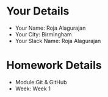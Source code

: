 <!--

You must title your PR like this:

COHORT_NAME | FIRST_NAME LAST_NAME | REPO_NAME | WEEK

For example,

ITP-OCT-24 | Carol Owen | GitHomeworkFixErrors | Week1

Complete the task list below this message.
If your PR is rejected, check the task list.

-->


# Your Details

- Your Name: Roja Alagurajan
- Your City: Birmingham
- Your Slack Name: Roja Alagurajan

# Homework Details

- Module:Git & GitHub
- Week: Week 1

